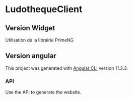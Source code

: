# LudothequeClient

## Version Widget

Utilisation de la librairie PrimeNG

## Version angular

This project was generated with [Angular CLI](https://github.com/angular/angular-cli) version 11.2.3.

### API 

Use the API to generate the website.

